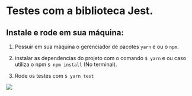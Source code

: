 # Testes com a biblioteca Jest.

## Instale e rode em sua máquina:

1. Possuir em sua máquina o gerenciador de pacotes ```yarn``` e ou o ```npm```.

2. instalar as dependencias do projeto com o comando ```$ yarn``` e ou caso utiliza o npm ```$ npm install``` (No terminal).

3. Rode os testes com ```$ yarn test```

![](https://firsttris.gallerycdn.vsassets.io/extensions/firsttris/vscode-jest-runner/0.4.22/1591384552513/Microsoft.VisualStudio.Services.Icons.Default)